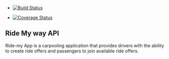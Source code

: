 
- [![Build Status](https://travis-ci.org/Darius-Ndubi/ridemyway.svg?branch=ft-user-create-ride)](https://travis-ci.org/Darius-Ndubi/ridemyway)

- [![Coverage Status](https://coveralls.io/repos/github/Darius-Ndubi/ridemyway/badge.svg?branch=ft-user-login)](https://coveralls.io/github/Darius-Ndubi/ridemyway?branch=ft-user-login)

## Ride My way API

Ride-my App is a carpooling application that provides drivers with the ability to create ride offers and passengers to join available ride offers.

